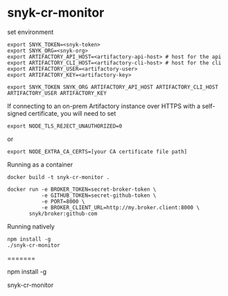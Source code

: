 # snyk-cr-monitor


set environment
```
export SNYK_TOKEN=<snyk-token>
export SNYK_ORG=<snyk-org>
export ARTIFACTORY_API_HOST=<artifactory-api-host> # host for the api
export ARTIFACTORY_CLI_HOST=<artifactory-cli-host> # host for the cli
export ARTIFACTORY_USER=<artifactory-user>
export ARTIFACTORY_KEY=<artifactory-key>

export SNYK_TOKEN SNYK_ORG ARTIFACTORY_API_HOST ARTIFACTORY_CLI_HOST ARTIFACTORY_USER ARTIFACTORY_KEY
```

If connecting to an on-prem Artifactory instance over HTTPS with a self-signed certificate, you will need to set
```
export NODE_TLS_REJECT_UNAUTHORIZED=0
```
or
```
export NODE_EXTRA_CA_CERTS=[your CA certificate file path]
```

Running as a container
```
docker build -t snyk-cr-monitor .
```
```
docker run -e BROKER_TOKEN=secret-broker-token \
           -e GITHUB_TOKEN=secret-github-token \
           -e PORT=8000 \
           -e BROKER_CLIENT_URL=http://my.broker.client:8000 \
       snyk/broker:github-com
```
Running natively
```
npm install -g 
./snyk-cr-monitor
```
=======

npm install -g

snyk-cr-monitor
